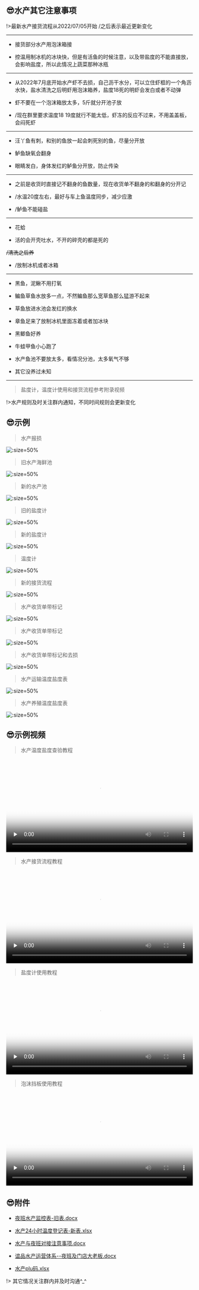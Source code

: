 ## 😎水产其它注意事项

!>最新水产接货流程从2022/07/05开始    /之后表示最近更新变化

----

+ 接货部分水产用泡沫箱接

+ 控温用制冰机的冰块快，但是有活鱼的时候注意，以及带盐度的不能直接放，会影响盐度，所以此情况上蔬菜那种冰瓶

----

+ 从2022年7月底开始水产虾不去损，自己沥干水分，可以立住虾框的一个角沥水快，盐水清洗之后明虾用泡沫箱养，盐度18死的明虾会发白或者不动弹

+ 虾不要在一个泡沫箱放太多，5斤就分开池子放

+ /现在群里要求温度18 19度就行不能太低，虾冻的反应不过来，不用盖盖板，会闷死虾

----


+ 汪丫鱼有刺，和别的鱼放一起会刺死别的鱼，尽量分开放

+ 鲈鱼缺氧会翻身

+ 眼睛发白，身体发红的鲈鱼分开放，防止传染

----

+ 之前是收货时直接记不翻身的鱼数量，现在收货单不翻身的和翻身的分开记

+ /水温20度左右，最好与车上鱼温度同步，减少应激

+ /鲈鱼不能碰盐

----

+ 花蛤

+ 活的会开壳吐水，不开的碎壳的都是死的

<s>/清洗之后养</s>

+ /放制冰机或者冰箱

----

+ 黑鱼，泥鳅不用打氧

+ 鳊鱼草鱼水放多一点，不然鳊鱼那么宽草鱼那么猛游不起来

+ 草鱼放进水池会发红的换水

+ 章鱼足来了放制冰机里面冻着或者加冰块

+ 黑鲫鱼好养

+ 牛蛙甲鱼小心跑了

+ 水产鱼池不要放太多，看情况分池，太多氧气不够

+ 其它没养过未知

----

>盐度计，温度计使用和接货流程参考附录视频

!>水产规则及时关注群内通知，不同时间规则会更新变化

## 😎示例

> 水产报损

![](https://gitcode.net/GaloisField/WORKFLOWS4COMPANY/-/raw/master/resources/pic/common/示例水产报损.jpeg ':size=50%')

> 旧水产海鲜池

![](https://gitcode.net/GaloisField/WORKFLOWS4COMPANY/-/raw/master/resources/pic/common/示例旧水产海鲜池.jpeg ':size=50%')

> 新的水产池

![](https://gitcode.net/GaloisField/WORKFLOWS4COMPANY/-/raw/master/resources/pic/common/示例新的水产池.jpeg ':size=50%')

> 旧的盐度计

![](https://gitcode.net/GaloisField/WORKFLOWS4COMPANY/-/raw/master/resources/pic/common/示例旧的盐度计.jpeg ':size=50%')

> 新的盐度计

![](https://gitcode.net/GaloisField/WORKFLOWS4COMPANY/-/raw/master/resources/pic/common/示例新的盐度计.jpeg ':size=50%')

> 温度计

![](https://gitcode.net/GaloisField/WORKFLOWS4COMPANY/-/raw/master/resources/pic/common/示例温度计.jpeg ':size=50%')

> 新的接货流程

![](https://gitcode.net/GaloisField/WORKFLOWS4COMPANY/-/raw/master/resources/pic/common/示例新的接货流程.jpeg ':size=50%')

> 水产收货单带标记

![](https://gitcode.net/GaloisField/WORKFLOWS4COMPANY/-/raw/master/resources/pic/common/示例水产收货单1.jpeg ':size=50%')

> 水产收货单带标记

![](https://gitcode.net/GaloisField/WORKFLOWS4COMPANY/-/raw/master/resources/pic/common/示例水产收货单最新形式1.jpeg ':size=50%')

> 水产收货单带标记和去损

![](https://gitcode.net/GaloisField/WORKFLOWS4COMPANY/-/raw/master/resources/pic/common/示例水产收货单最新形式2.jpeg ':size=50%')

> 水产运输温度盐度表

![](https://gitcode.net/GaloisField/WORKFLOWS4COMPANY/-/raw/master/resources/pic/common/示例水产运输温度盐度表.jpeg ':size=50%')

> 水产养殖温度盐度表

![](https://gitcode.net/GaloisField/WORKFLOWS4COMPANY/-/raw/master/resources/pic/common/示例水产养殖温度盐度表.jpeg ':size=50%')

## 😎示例视频

> 水产温度盐度查验教程

<video id="video" width=100%  controls="" preload="none" poster="https://gitee.com/GaloisFields/WORKFLOWS4COMPANY/raw/master/resources/pic/logo/视频封面0.png"><source id="mp4" src="http://ypsx-test.test.upcdn.net/common/水产温度盐度查验教程.mp4" type="video/mp4"></videos>

> 水产接货流程教程

<video id="video" width=100%  controls="" preload="none" poster="https://gitee.com/GaloisFields/WORKFLOWS4COMPANY/raw/master/resources/pic/logo/视频封面1.png"><source id="mp4" src="http://ypsx-test.test.upcdn.net/common/水产接货流程教程.mp4" type="video/mp4"></videos>

> 盐度计使用教程

<video id="video" width=100%  controls="" preload="none" poster="https://gitee.com/GaloisFields/WORKFLOWS4COMPANY/raw/master/resources/pic/logo/视频封面2.png"><source id="mp4" src="http://ypsx-test.test.upcdn.net/common/盐度计使用教程.mp4" type="video/mp4"></videos>

> 泡沫挡板使用教程

<video id="video" width=100%  controls="" preload="none" poster="https://gitee.com/GaloisFields/WORKFLOWS4COMPANY/raw/master/resources/pic/logo/视频封面3.png"><source id="mp4" src="http://ypsx-test.test.upcdn.net/common/泡沫挡板使用教程.mp4" type="video/mp4"></videos>

## 😎附件

* <p><a href="http://qiniu.hello-meta.xyz/files/official/夜班水产监控表-旧表.docx">夜班水产监控表-旧表.docx</a></p>
* <p><a href="http://qiniu.hello-meta.xyz/files/official/水产24小时温度登记表-新表.xlsx">水产24小时温度登记表-新表.xlsx</a></p>
* <p><a href="http://qiniu.hello-meta.xyz/files/official/水产与夜班对接注意事项.docx">水产与夜班对接注意事项.docx</a></p>
* <p><a href="http://qiniu.hello-meta.xyz/files/official/谊品水产运营体系--夜班及门店大老板.docx">谊品水产运营体系--夜班及门店大老板.docx</a></p>
* <p><a href="http://qiniu.hello-meta.xyz/files/official/水产plu码.xlsx">水产plu码.xlsx</a></p>

!> 其它情况关注群内并及时沟通^_^

